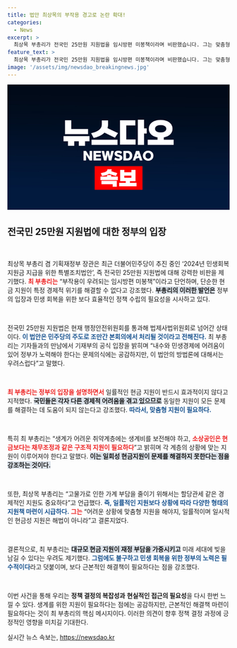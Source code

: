 ```yaml
---
title: 법안 최상목의 부작용 경고로 논란 확대!
categories:
  - News
excerpt: >
  최상목 부총리가 전국민 25만원 지원법을 임시방편 미봉책이라며 비판했습니다. 그는 맞춤형 지원의 필요성을 강조하며, 재정 부담과 미래 세대에 대한 우려도 전했습니다. 세심한 정책의 필요성이 대두되고 있습니다!
feature_text: >
  최상목 부총리가 전국민 25만원 지원법을 임시방편 미봉책이라며 비판했습니다. 그는 맞춤형 지원의 필요성을 강조하며, 재정 부담과 미래 세대에 대한 우려도 전했습니다. 세심한 정책의 필요성이 대두되고 있습니다!
image: '/assets/img/newsdao_breakingnews.jpg'
---
```


<p><img src="/assets/img/newsdao_breakingnews.jpg" alt="bookingtag 속보" /></p>

<h2 data-ke-size="size26">전국민 25만원 지원법에 대한 정부의 입장</h2>

<p data-ke-size="size16">&nbsp;</p>

<p>최상목 부총리 겸 기획재정부 장관은 최근 더불어민주당이 추진 중인 ‘2024년 민생회복 지원금 지급을 위한 특별조치법안’, 즉 전국민 25만원 지원법에 대해 강력한 비판을 제기했다. <b><span style="color: #ee2323;">최 부총리는</span></b> “부작용이 우려되는 임시방편 미봉책”이라고 단언하며, 단순한 현금 지원이 특정 경제적 위기를 해결할 수 없다고 강조했다. <b><span style="background-color: #21538527;">부총리의 이러한 발언은</span></b> 정부의 입장과 민생 회복을 위한 보다 효율적인 정책 수립의 필요성을 시사하고 있다. </p>

<p data-ke-size="size16">&nbsp;</p>

<p>전국민 25만원 지원법은 현재 행정안전위원회를 통과해 법제사법위원회로 넘어간 상태이다. <b><span style="color: #1a5490;">이 법안은 민주당의 주도로 조만간 본회의에서 처리될 것이라고 전해진다.</span></b> 최 부총리는 기자들과의 만남에서 기재부의 공식 입장을 밝히며 “내수와 민생경제에 어려움이 있어 정부가 노력해야 한다는 문제의식에는 공감하지만, 이 법안의 방법론에 대해서는 우려스럽다”고 말했다. </p>

<p data-ke-size="size16">&nbsp;</p>

<p><b><span style="color: #ee2323;">최 부총리는 정부의 입장을 설명하면서</span></b> 일률적인 현금 지원이 반드시 효과적이지 않다고 지적했다. <b><span style="background-color: #21538527;">국민들은 각자 다른 경제적 어려움을 겪고 있으므로</span></b> 동일한 지원이 모든 문제를 해결하는 데 도움이 되지 않는다고 강조했다. <b><span style="color: #1a5490;">따라서, 맞춤형 지원이 필요하다.</span></b> </p>

<p data-ke-size="size16">&nbsp;</p>

<p>특히 최 부총리는 “생계가 어려운 취약계층에는 생계비를 보전해야 하고, <b><span style="color: #ee2323;">소상공인은 현금보다는 채무조정과 같은 구조적 지원이 필요하다</span></b>”고 밝히며 각 계층의 상황에 맞는 지원이 이루어져야 한다고 말했다. <b><span style="background-color: #21538527;">이는 일회성 현금지원이 문제를 해결하지 못한다는 점을 강조하는 것이다.</span></b> </p>

<p data-ke-size="size16">&nbsp;</p>

<p>또한, 최상목 부총리는 “고물가로 인한 가계 부담을 줄이기 위해서는 할당관세 같은 경제적인 지원도 중요하다”고 언급했다. <b><span style="color: #1a5490;">즉, 일률적인 지원보다 상황에 따라 다양한 형태의 지원책 마련이 시급하다.</span></b> <b><span style="color: #ee2323;">그는</span></b> “어려운 상황에 맞춤형 지원을 해야지, 일률적이며 일시적인 현금성 지원은 해법이 아니라”고 결론지었다. </p>

<p data-ke-size="size16">&nbsp;</p>

<p>결론적으로, 최 부총리는 <b><span style="background-color: #21538527;">대규모 현금 지원이 재정 부담을 가중시키고</span></b> 미래 세대에 빚을 남길 수 있다는 우려도 제기했다. <b><span style="color: #1a5490;">그럼에도 불구하고 민생 회복을 위한 정부의 노력은 필수적이다</span></b>라고 덧붙이며, 보다 근본적인 해결책이 필요하다는 점을 강조했다. </p>

<p data-ke-size="size16">&nbsp;</p>

<p>이번 사건을 통해 우리는 <b>정책 결정의 복잡성과</b> <b>현실적인 접근의 필요성</b>을 다시 한번 느낄 수 있다. 생계를 위한 지원이 필요하다는 점에는 공감하지만, 근본적인 해결책 마련이 필요하다는 것이 최 부총리의 핵심 메시지이다. 이러한 의견이 향후 정책 결정 과정에 긍정적인 영향을 미치길 기대한다.</p>
실시간 뉴스 속보는, <a href="https://newsdao.kr" rel="dofollow">https://newsdao.kr</a>


